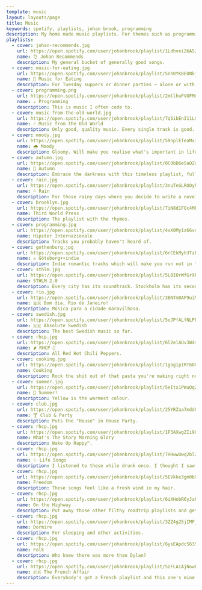```yaml
---
template: music
layout: layouts/page
title: Music
keywords: spotify, playlists, johan brook, programming
description: My home made music playlists. For themes such as programming, cooking, and when it rains.
playlists:
  - cover: johan-recommends.jpg
    url: https://open.spotify.com/user/johanbrook/playlist/1Ldhvei26A52VXc1ErGFE3
    name: 👌 Johan Recommends
    description: My general bucket of generally good songs.
  - cover: music-for-eating.jpg
    url: https://open.spotify.com/user/johanbrook/playlist/5nh0YK8EONkjzOnbA3BhUY
    name: 💑 Music for Eating
    description: For Tuesday suppers or dinner parties – alone or with company.
  - cover: programming.png
    url: https://open.spotify.com/user/johanbrook/playlist/2mtlhuFVOFMn6Ho3JmrLc2
    name: ☕ Programming
    description: This is music I often code to.
  - cover: music-from-the-old-world.jpg
    url: https://open.spotify.com/user/johanbrook/playlist/7q5ibEnI11LGt6OfPdUiYF
    name: 🎶 Music from the Old World
    description: Only good, quality music. Every single track is good. The order matters.
  - cover: moody.jpg
    url: https://open.spotify.com/user/johanbrook/playlist/59nplETeaMx3BmSJ0HmueD
    name: 🌧️ Moody
    description: Gloomy. Will make you realise what's important in life. Or not.
  - cover: autumn.jpg
    url: https://open.spotify.com/user/johanbrook/playlist/0C0bD6e5aOZqPwPgVl9Ail
    name: 🍂 Autumn
    description: Embrace the darkness with this timeless playlist, full of despair and beauty.
  - cover: rain.jpg
    url: https://open.spotify.com/user/johanbrook/playlist/3nuTeGLROOyh5t4VMKTp13
    name: 💦 Rain
    description: For those rainy days where you decide to write a novel. Good luck.
  - cover: brooklyn.jpg
    url: https://open.spotify.com/user/johanbrook/playlist/7iN8d1FOc4MPI1kdviSaKz
    name: Third World Press
    description: The playlist with the rhymes.
  - cover: programming.jpg
    url: https://open.spotify.com/user/johanbrook/playlist/4vX0My1z66vnhiequGGdYM
    name: Hipster Internazionale
    description: Tracks you probably haven't heard of.
  - cover: gothenburg.jpg
    url: https://open.spotify.com/user/johanbrook/playlist/6rCEkMyh3TzE1BnHFc2S8y
    name: ☠️ Göteborg++indie
    description: Indie romantic tracks which will make you run out in the night and drink with a stranger. That youthful bliss.
  - cover: sthlm.jpg
    url: https://open.spotify.com/user/johanbrook/playlist/5L0IOrWfGrXFzgGdDSKkbW
    name: STHLM 2.0
    description: Every city has its soundtrack. Stockholm has its second one.
  - cover: rio.jpg
    url: https://open.spotify.com/user/johanbrook/playlist/3BNTm0AP9uiM0KIXc8iHEr
    name: 🇧🇷 Bom dia, Rio de Janeiro!
    description: Música para a cidade maravilhosa.
  - cover: swedish.jpg
    url: https://open.spotify.com/user/johanbrook/playlist/5oJPfALfNLPFrq5gxWuude
    name: 🇸🇪 Absolute Swedish
    description: The best Swedish music so far.
  - cover: rhcp.jpg
    url: https://open.spotify.com/user/johanbrook/playlist/6l2elAUv3W4sCfPxN3my8g
    name: 🌶️ RHCP 🌹
    description: All Red Hot Chili Peppers.
  - cover: cooking.jpg
    url: https://open.spotify.com/user/johanbrook/playlist/1gogip1RT6OUnbvdnTi6Pl
    name: Cooking
    description: Rock the shit out of that pasta you're making right now.
  - cover: summer.jpg
    url: https://open.spotify.com/user/johanbrook/playlist/5eItx1PWuOqZ6wKjcq6MFv
    name: 🌻 Summer!
    description: Yellow is the warmest colour.
  - cover: club.jpg
    url: https://open.spotify.com/user/johanbrook/playlist/25YRZaa7mdd8dpbxMAANpu
    name: 🍸 Club & Party
    description: Puts the "House" in House Party.
  - cover: rhcp.jpg
    url: https://open.spotify.com/user/johanbrook/playlist/1F3AXwgZIi90ArZb9Vwykb
    name: What's The Story Morning Glory
    description: Wake Up Happy™.
  - cover: rhcp.jpg
    url: https://open.spotify.com/user/johanbrook/playlist/7HHwwUwq2bl2igOs7V1PA6
    name: ✨ Life Songs
    description: I listened to these while drunk once. I thought I saw my future.
  - cover: rhcp.jpg
    url: https://open.spotify.com/user/johanbrook/playlist/5EVkke3gm0bXisoKgj1EC4
    name: Freedom
    description: These songs feel like a fresh wind in my hair.
  - cover: rhcp.jpg
    url: https://open.spotify.com/user/johanbrook/playlist/6iXHobR6yJaPqgBaaL64xX
    name: On the Highway
    description: Put away those other filthy roadtrip playlists and get hitched with this one instead.
  - cover: rhcp.jpg
    url: https://open.spotify.com/user/johanbrook/playlist/3ZZ4g25jIMFjFr4H9fSJqi
    name: Dormire
    description: For sleeping and other activities.
  - cover: rhcp.jpg
    url: https://open.spotify.com/user/johanbrook/playlist/6ysEApdcS635dSKVr5RLg1
    name: Folk
    description: Who knew there was more than Dylan?
  - cover: rhcp.jpg
    url: https://open.spotify.com/user/johanbrook/playlist/5zFLAiAjNowbHSSgMOC4RE
    name: 🇫🇷 The French Affair
    description: Everybody's got a French playlist and this one's mine.
---
```

